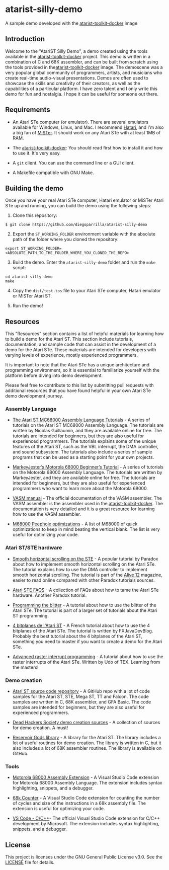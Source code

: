 # atarist-silly-demo

A sample demo developed with the [atarist-toolkit-docker](https://github.com/diegoparrilla/atarist-toolkit-docker) image

## Introduction

Welcome to the "AtariST Silly Demo", a demo created using the tools available in the [atarist-toolkit-docker](https://github.com/diegoparrilla/atarist-toolkit-docker) project. This demo is written in a combination of C and 68K assembler, and can be built from scratch using the tools provided in the[atarist-toolkit-docker](https://github.com/diegoparrilla/atarist-toolkit-docker) image. The demoscene was a very popular global community of programmers, artists, and musicians who create real-time audio-visual presentations. Demos are often used to showcase the skills and creativity of their creators, as well as the capabilities of a particular platform. I have zero talent and I only write this demo for fun and nostalgia. I hope it can be useful for someone out there.

## Requirements

- An Atari STe computer (or emulator). There are several emulators available for Windows, Linux, and Mac. I recommend [Hatari](http://hatari.tuxfamily.org/), and I'm also a big fan of [MiSTer](https://misterfpga.org/). It should work on any Atari STe with at least 1MB of RAM.

- The [atarist-toolkit-docker](https://github.com/diegoparrilla/atarist-toolkit-docker): You should read first how to install it and how to use it. It's very easy.

- A `git` client. You can use the command line or a GUI client.

- A Makefile compatible with GNU Make.


## Building the demo

Once you have your real Atari STe computer, Hatari emulator or MiSTer Atari STe up and running, you can build the demo using the following steps:

1. Clone this repository:

```
$ git clone https://github.com/diegoparrilla/atarist-silly-demo
```

2. Export the `ST_WORKING_FOLDER` environment variable with the absolute path of the folder where you cloned the repository:

```
export ST_WORKING_FOLDER=<ABSOLUTE_PATH_TO_THE_FOLDER_WHERE_YOU_CLONED_THE_REPO>
```

3. Build the demo. Enter the `atarist-silly-demo` folder and run the `make` script:

```
cd atarist-silly-demo
make
```

4. Copy the `dist/test.tos` file to your Atari STe computer, Hatari emulator or MiSTer Atari ST.

5. Run the demo!

## Resources 

This "Resources" section contains a list of helpful materials for learning how to build a demo for the Atari ST. This section include tutorials, documentation, and sample code that can assist in the development of a demo for the Atari STe. These materials are intended for developers with varying levels of experience, mostly experienced programmers.

It is important to note that the Atari STe has a unique architecture and programming environment, so it is essential to familiarize yourself with the platform before diving into demo development.

Please feel free to contribute to this list by submitting pull requests with additional resources that you have found helpful in your own Atari STe demo development journey.

### Assembly Language

* [The Atari ST MC68000 Assembly Language Tutorials](https://nguillaumin.github.io/perihelion-m68k-tutorials/index.html) - A series of tutorials on the Atari ST MC68000 Assembly Language. The tutorials are written by Nicolas Guillaumin, and they are available online for free. The tutorials are intended for beginners, but they are also useful for experienced programmers. The tutorials explains some of the unique features of the Atari ST, such as the VBL interrupt, the DMA controller, and sound subsystem. The tutorials also include a series of sample programs that can be used as a starting point for your own projects.

* [MarkeyJester’s Motorola 68000 Beginner’s Tutorial](https://mrjester.hapisan.com/04_MC68/) - A series of tutorials on the Motorola 68000 Assembly Language. The tutorials are written by MarkeyJester, and they are available online for free. The tutorials are intended for beginners, but they are also useful for experienced programmers who want to learn more about the Motorola 68000.

* [VASM manual](http://sun.hasenbraten.de/vasm/release/vasm.html) - The official documentation of the VASM assembler. The VASM assembler is the assembler used in the [atarist-toolkit-docker](https://github.com/diegoparrilla/atarist-toolkit-docker). The documentation is very detailed and it is a great resource for learning how to use the VASM assembler.

* [M68000 Peephole optimizations](https://gist.github.com/flamewing/ad17bf22875be36ad4ae26f159a94f8b) - A list of M68000 of quick optimizations to keep in mind beating the vertical blank. The list is very useful for optimizing your code.

### Atari ST/STE hardware

* [Smooth horizontal scrolling on the STE](http://alive.atari.org/alive12/ste_hwsc.php) - A popular tutorial by Paradox about how to implement smooth horizontal scrolling on the Atari STe. The tutorial explains how to use the DMA controller to implement smooth horizontal scrolling. The tutorial is part of the [Alive 12](http://alive.atari.org/alive12/) magazine, easier to read online compared with other Paradox tutorials sources.

* [Atari STE FAQS](http://alive.atari.org/alive6/ste.php) - A collection of FAQs about how to tame the Atari STe hardware. Another Paradox tutorial. 

* [Programming the blitter](http://s390174849.online.de/ray.tscc.de/blitter.htm) - A tutorial about how to use the blitter of the Atari STe. The tutorial is part of a larger set of tutorials about the Atari ST programming. 

* [4 bitplanes de l'Atari ST](https://www.fxjavadevblog.fr/atari-st-4-bitplanes/) - A French tutorial about how to use the 4 bitplanes of the Atari STe. The tutorial is written by FXJavaDevBlog. Probably the best tutorial about the 4 bitplanes of the Atari ST, something you need to master if you want to create a demo for the Atari STe.

* [Advanced raster interrupt programming](http://thethalionsource.w4f.eu/Artikel/Rasters.htm) - A tutorial about how to use the raster interrupts of the Atari STe. Written by Udo of TEX. Learning from the masters!

### Demo creation

* [Atari ST source code repository](https://github.com/ggnkua/Atari_ST_Sources) - A GitHub repo with a lot of code samples for the Atari ST, STE, Mega ST, TT and Falcon. The code samples are written in C, 68K assembler, and GFA Basic. The code samples are intended for beginners, but they are also useful for experienced programmers.

* [Dead Hackers Society demo creation sources](https://dhs.nu/files.php?t=democreation) - A collection of sources for demo creation. A must!

* [Reservoir Gods library](https://github.com/ReservoirGods/GODLIB) - A library for the Atari ST. The library includes a lot of useful routines for demo creation. The library is written in C, but it also includes a lot of 68K assembler routines. The library is available on GitHub.

### Tools

* [Motorola 68000 Assembly Extension](https://marketplace.visualstudio.com/items?itemName=clcxce.motorola-68k-assembly) - A Visual Studio Code extension for Motorola 68000 Assembly Language. The extension includes syntax highlighting, snippets, and a debugger.

* [68k Counter](https://marketplace.visualstudio.com/items?itemName=gigabates.68kcounter) - A Visual Studio Code extension for counting the number of cycles and size of the instructions in a 68k assembly file. The extension is useful for optimizing your code.

* [VS Code - C/C++](https://marketplace.visualstudio.com/items?itemName=ms-vscode.cpptools)- The official Visual Studio Code extension for C/C++ development by Microsoft. The extension includes syntax highlighting, snippets, and a debugger.


## License
This project is licenses under the GNU General Public License v3.0. See the [LICENSE](LICENSE) file for details.
